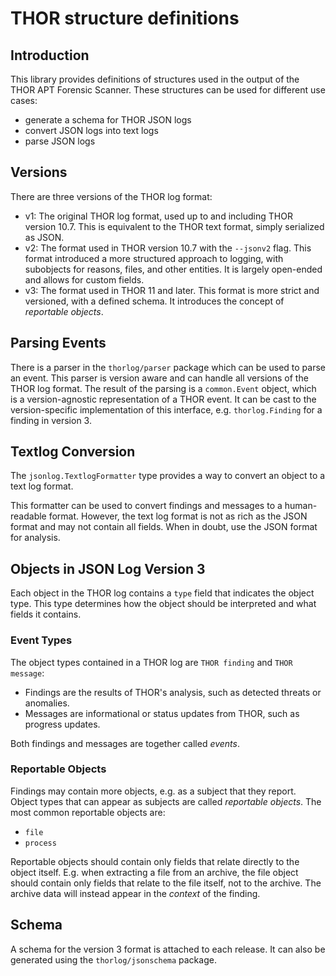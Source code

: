 # THOR structure definitions

## Introduction

This library provides definitions of structures used in the output of the THOR APT Forensic Scanner. These structures can be used for different use cases:
- generate a schema for THOR JSON logs
- convert JSON logs into text logs
- parse JSON logs

## Versions

There are three versions of the THOR log format:

 - v1: The original THOR log format, used up to and including THOR version 10.7. This is equivalent to the THOR text format, simply serialized as JSON.
 - v2: The format used in THOR version 10.7 with the `--jsonv2` flag. This format introduced a more structured approach to logging,
   with subobjects for reasons, files, and other entities. It is largely open-ended and allows for custom fields.
 - v3: The format used in THOR 11 and later. This format is more strict and versioned, with a defined schema. It introduces the concept of _reportable objects_.

## Parsing Events

There is a parser in the `thorlog/parser` package which can be used to parse an event.
This parser is version aware and can handle all versions of the THOR log format.
The result of the parsing is a `common.Event` object, which is a version-agnostic representation of a THOR event.
It can be cast to the version-specific implementation of this interface, e.g. `thorlog.Finding` for a finding in version 3.

## Textlog Conversion

The `jsonlog.TextlogFormatter` type provides a way to convert an object to a text log format.

This formatter can be used to convert findings and messages to a human-readable format.
However, the text log format is not as rich as the JSON format and may not contain all fields.
When in doubt, use the JSON format for analysis.

## Objects in JSON Log Version 3

Each object in the THOR log contains a `type` field that indicates the object type.
This type determines how the object should be interpreted and what fields it contains.

### Event Types

The object types contained in a THOR log are `THOR finding` and `THOR message`:
 - Findings are the results of THOR's analysis, such as detected threats or anomalies.
 - Messages are informational or status updates from THOR, such as progress updates.

Both findings and messages are together called _events_.

### Reportable Objects

Findings may contain more objects, e.g. as a subject that they report. 
Object types that can appear as subjects are called _reportable objects_.
The most common reportable objects are:
- `file`
- `process`

Reportable objects should contain only fields that relate directly to the object itself.
E.g. when extracting a file from an archive, the file object should contain only fields 
that relate to the file itself, not to the archive.
The archive data will instead appear in the _context_ of the finding.

## Schema

A schema for the version 3 format is attached to each release.
It can also be generated using the `thorlog/jsonschema` package.
